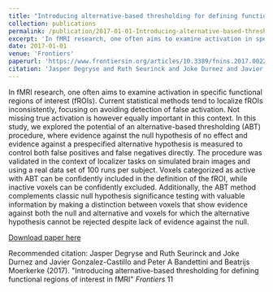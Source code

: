 ```yaml
---
title: "Introducing alternative-based thresholding for defining functional regions of interest in fMRI"
collection: publications
permalink: /publication/2017-01-01-Introducing-alternative-based-thresholding-for-defining-functional-regions-
excerpt: 'In fMRI research, one often aims to examine activation in specific functional regions of interest (fROIs). Current statistical methods tend to localize fROIs inconsistently, focusing on avoiding detection of false activation. Not missing true activation is however equally important in this context. In this study, we explored the potential of an alternative-based thresholding (ABT) procedure, where evidence against the null hypothesis of no effect and evidence against a prespecified alternative hypothesis is measured to control both false positives and false negatives directly. The procedure was validated in the context of localizer tasks on simulated brain images and using a real data set of 100 runs per subject. Voxels categorized as active with ABT can be confidently included in the definition of the fROI, while inactive voxels can be confidently excluded. Additionally, the ABT method complements classic null hypothesis significance testing with valuable information by making a distinction between voxels that show evidence against both the null and alternative and voxels for which the alternative hypothesis cannot be rejected despite lack of evidence against the null.'
date: 2017-01-01
venue: 'Frontiers'
paperurl: 'https://www.frontiersin.org/articles/10.3389/fnins.2017.00222'
citation: 'Jasper Degryse and Ruth Seurinck and Joke Durnez and Javier Gonzalez-Castillo and Peter A Bandettini and Beatrijs Moerkerke (2017). &quot;Introducing alternative-based thresholding for defining functional regions of interest in fMRI&quot; <i>Frontiers</i> 11'
---
```

In fMRI research, one often aims to examine activation in specific functional regions of interest (fROIs). Current statistical methods tend to localize fROIs inconsistently, focusing on avoiding detection of false activation. Not missing true activation is however equally important in this context. In this study, we explored the potential of an alternative-based thresholding (ABT) procedure, where evidence against the null hypothesis of no effect and evidence against a prespecified alternative hypothesis is measured to control both false positives and false negatives directly. The procedure was validated in the context of localizer tasks on simulated brain images and using a real data set of 100 runs per subject. Voxels categorized as active with ABT can be confidently included in the definition of the fROI, while inactive voxels can be confidently excluded. Additionally, the ABT method complements classic null hypothesis significance testing with valuable information by making a distinction between voxels that show evidence against both the null and alternative and voxels for which the alternative hypothesis cannot be rejected despite lack of evidence against the null.

[Download paper here](https://www.frontiersin.org/articles/10.3389/fnins.2017.00222)

Recommended citation: Jasper Degryse and Ruth Seurinck and Joke Durnez and Javier Gonzalez-Castillo and Peter A Bandettini and Beatrijs Moerkerke (2017). "Introducing alternative-based thresholding for defining functional regions of interest in fMRI" <i>Frontiers</i> 11